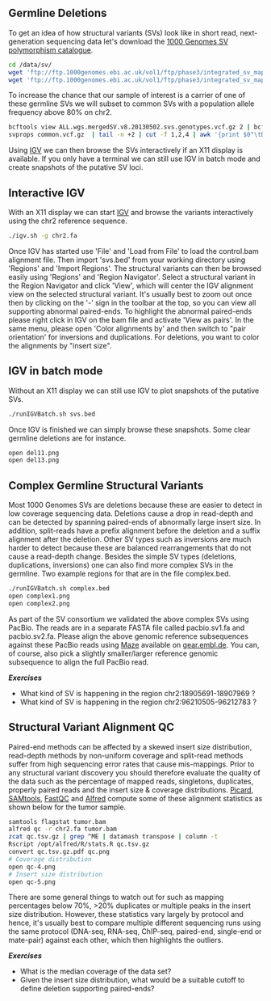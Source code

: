 ## Germline Deletions

To get an idea of how structural variants (SVs) look like in short read, next-generation sequencing data let's download the [1000 Genomes SV polymorphism catalogue](https://www.ncbi.nlm.nih.gov/pubmed/26432246).

```bash
cd /data/sv/
wget 'ftp://ftp.1000genomes.ebi.ac.uk/vol1/ftp/phase3/integrated_sv_map/ALL.wgs.mergedSV.v8.20130502.svs.genotypes.vcf.gz'
wget 'ftp://ftp.1000genomes.ebi.ac.uk/vol1/ftp/phase3/integrated_sv_map/ALL.wgs.mergedSV.v8.20130502.svs.genotypes.vcf.gz.tbi'
```

To increase the chance that our sample of interest is a carrier of one of these germline SVs we will subset to common SVs with a population allele frequency above 80% on chr2.

```bash
bcftools view ALL.wgs.mergedSV.v8.20130502.svs.genotypes.vcf.gz 2 | bcftools filter -O z -o common.vcf.gz -i 'EUR_AF>=0.8' -
svprops common.vcf.gz  | tail -n +2 | cut -f 1,2,4 | awk '{print $0"\tDEL"NR;}' > svs.bed
```

Using [IGV](http://software.broadinstitute.org/software/igv/) we can then browse the SVs interactively if an X11 display is available. If you only have a terminal we can still use IGV in batch mode and create snapshots of the putative SV loci.

## Interactive IGV 

With an X11 display we can start [IGV](http://software.broadinstitute.org/software/igv/) and browse the variants interactively using the chr2 reference sequence.

```bash
./igv.sh -g chr2.fa
```

Once IGV has started use 'File' and 'Load from File' to load the control.bam alignment file. Then import 'svs.bed' from your working directory using 'Regions' and 'Import Regions'. The structural variants can then be browsed easily using 'Regions' and 'Region Navigator'. Select a structural variant in the Region Navigator and click 'View', which will center the IGV alignment view on the selected structural variant. It's usually best to zoom out once then by clicking on the '-' sign in the toolbar at the top, so you can view all supporting abnormal paired-ends. To highlight the abnormal paired-ends please right click in IGV on the bam file and activate 'View as pairs'. In the same menu, please open 'Color alignments by' and then switch to "pair orientation' for inversions and duplications. For deletions, you want to color the alignments by "insert size". 


## IGV in batch mode

Without an X11 display we can still use IGV to plot snapshots of the putative SVs.

```bash
./runIGVBatch.sh svs.bed
```

Once IGV is finished we can simply browse these snapshots. Some clear germline deletions are for instance.

```bash
open del11.png
open del13.png
```


## Complex Germline Structural Variants

Most 1000 Genomes SVs are deletions because these are easier to detect in low coverage sequencing data. Deletions cause a drop in read-depth and can be detected by spanning paired-ends of abnormally large insert size. In addition, split-reads have a prefix alignment before the deletion and a suffix alignment after the deletion. Other SV types such as inversions are much harder to detect because these are balanced rearrangements that do not cause a read-depth change. Besides the simple SV types (deletions, duplications, inversions) one can also find more complex SVs in the germline. Two example regions for that are in the file complex.bed.

```bash
./runIGVBatch.sh complex.bed
open complex1.png
open complex2.png
```

As part of the SV consortium we validated the above complex SVs using PacBio. The reads are in a separate FASTA file called pacbio.sv1.fa and pacbio.sv2.fa. Please align the above genomic reference subsequences against these PacBio reads using [Maze](https://gear.embl.de/maze/) available on [gear.embl.de](https://gear.embl.de). You can, of course, also pick a slightly smaller/larger reference genomic subsequence to align the full PacBio read.

***Exercises***

* What kind of SV is happening in the region chr2:18905691-18907969 ?
* What kind of SV is happening in the region chr2:96210505-96212783 ?


## Structural Variant Alignment QC

Paired-end methods can be affected by a skewed insert size distribution, read-depth methods by non-uniform coverage and split-read methods suffer from high sequencing error rates that cause mis-mappings. Prior to any structural variant discovery you should therefore evaluate the quality of the data such as the percentage of mapped reads, singletons, duplicates, properly paired reads and the insert size & coverage distributions. [Picard](http://broadinstitute.github.io/picard/), [SAMtools](http://www.htslib.org), [FastQC](http://www.bioinformatics.babraham.ac.uk/projects/fastqc/) and [Alfred](https://github.com/tobiasrausch/alfred) compute some of these alignment statistics as shown below for the tumor sample.

```bash
samtools flagstat tumor.bam
alfred qc -r chr2.fa tumor.bam
zcat qc.tsv.gz | grep ^ME | datamash transpose | column -t
Rscript /opt/alfred/R/stats.R qc.tsv.gz
convert qc.tsv.gz.pdf qc.png
# Coverage distribution
open qc-4.png
# Insert size distribution
open qc-5.png
```

There are some general things to watch out for such as mapping percentages below 70%, >20% duplicates or multiple peaks in the insert size distribution. However, these statistics vary largely by protocol and hence, it's usually best to compare multiple different sequencing runs using the same protocol (DNA-seq, RNA-seq, ChIP-seq, paired-end, single-end or mate-pair) against each other, which then highlights the outliers.

***Exercises***

* What is the median coverage of the data set?
* Given the insert size distribution, what would be a suitable cutoff to define deletion supporting paired-ends?

